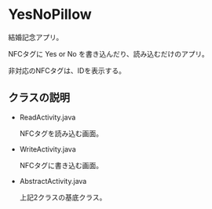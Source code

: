 YesNoPillow
=======

結婚記念アプリ。

NFCタグに Yes or No を書き込んだり、読み込むだけのアプリ。

非対応のNFCタグは、IDを表示する。

## クラスの説明

- ReadActivity.java

    NFCタグを読み込む画面。

- WriteActivity.java

    NFCタグに書き込む画面。

- AbstractActivity.java

    上記2クラスの基底クラス。
